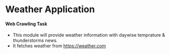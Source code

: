 # Weather Application
#### Web Crawling Task
- This module will provide weather information with daywise temprature & thunderstorms news.
- It fetches weather from https://weather.com

